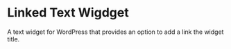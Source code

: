 Linked Text Wigdget
===================

A text widget for WordPress that provides an option to add a link the widget title.
